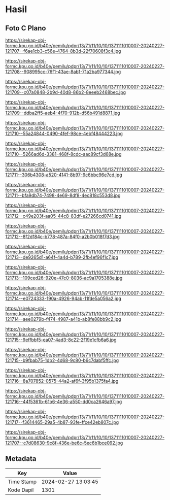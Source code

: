 # Hasil

## Foto C Plano

https://sirekap-obj-formc.kpu.go.id/b40e/pemilu/pdpr/13/71/11/10/10/1371111010007-20240227-121707--f6ae1cb3-c56e-4764-8b3d-22f70608f3c4.jpg

https://sirekap-obj-formc.kpu.go.id/b40e/pemilu/pdpr/13/71/11/10/10/1371111010007-20240227-121708--908995cc-76f1-43ae-8ab1-71a2ba977344.jpg

https://sirekap-obj-formc.kpu.go.id/b40e/pemilu/pdpr/13/71/11/10/10/1371111010007-20240227-121709--c07a0848-2b9d-40d8-86b2-8eeeb2468bec.jpg

https://sirekap-obj-formc.kpu.go.id/b40e/pemilu/pdpr/13/71/11/10/10/1371111010007-20240227-121709--ddba2ff5-aeb4-4f70-912b-d56b491d8871.jpg

https://sirekap-obj-formc.kpu.go.id/b40e/pemilu/pdpr/13/71/11/10/10/1371111010007-20240227-121710--55a24844-0490-4fef-98ce-4ebf48444223.jpg

https://sirekap-obj-formc.kpu.go.id/b40e/pemilu/pdpr/13/71/11/10/10/1371111010007-20240227-121710--5266ad6d-3381-468f-8cdc-aac89cf3d68e.jpg

https://sirekap-obj-formc.kpu.go.id/b40e/pemilu/pdpr/13/71/11/10/10/1371111010007-20240227-121711--306b4308-a520-4141-8b97-9c6bbc96e7cd.jpg

https://sirekap-obj-formc.kpu.go.id/b40e/pemilu/pdpr/13/71/11/10/10/1371111010007-20240227-121711--bfa9db74-7498-4e69-8df8-4ec818c553d8.jpg

https://sirekap-obj-formc.kpu.go.id/b40e/pemilu/pdpr/13/71/11/10/10/1371111010007-20240227-121712--c49e203f-aa05-44c8-83df-e27266cd0741.jpg

https://sirekap-obj-formc.kpu.go.id/b40e/pemilu/pdpr/13/71/11/10/10/1371111010007-20240227-121712--8f2d184c-b778-487a-84f0-a2b0b018f7d3.jpg

https://sirekap-obj-formc.kpu.go.id/b40e/pemilu/pdpr/13/71/11/10/10/1371111010007-20240227-121713--de9265d1-a64f-4a4d-b789-2fb4ef96f1c7.jpg

https://sirekap-obj-formc.kpu.go.id/b40e/pemilu/pdpr/13/71/11/10/10/1371111010007-20240227-121713--109ced26-920e-47c0-8036-ac9a1705388e.jpg

https://sirekap-obj-formc.kpu.go.id/b40e/pemilu/pdpr/13/71/11/10/10/1371111010007-20240227-121714--e0724333-190a-4926-94ab-11fde5a056a2.jpg

https://sirekap-obj-formc.kpu.go.id/b40e/pemilu/pdpr/13/71/11/10/10/1371111010007-20240227-121714--aee0279b-f474-4987-a41b-ab8fe88bb9c2.jpg

https://sirekap-obj-formc.kpu.go.id/b40e/pemilu/pdpr/13/71/11/10/10/1371111010007-20240227-121715--9effbbf5-ea07-4ad3-8c22-2f19e1cfb6a6.jpg

https://sirekap-obj-formc.kpu.go.id/b40e/pemilu/pdpr/13/71/11/10/10/1371111010007-20240227-121715--b9fbab75-1db2-4d68-9c80-b6c7dabf5ffc.jpg

https://sirekap-obj-formc.kpu.go.id/b40e/pemilu/pdpr/13/71/11/10/10/1371111010007-20240227-121716--8a707852-0575-44a2-af6f-3f95b1375fa4.jpg

https://sirekap-obj-formc.kpu.go.id/b40e/pemilu/pdpr/13/71/11/10/10/1371111010007-20240227-121716--44f5361b-61b6-4e36-a550-dd0ca2646a97.jpg

https://sirekap-obj-formc.kpu.go.id/b40e/pemilu/pdpr/13/71/11/10/10/1371111010007-20240227-121717--f3614465-29a5-4b87-93fe-ffce42eb807c.jpg

https://sirekap-obj-formc.kpu.go.id/b40e/pemilu/pdpr/13/71/11/10/10/1371111010007-20240227-121707--c7d08630-9c8f-436e-be6c-5ec6b1bce092.jpg


## Metadata

| Key        | Value               |
| ---------- | ------------------- |
| Time Stamp | 2024-02-27 13:03:45 |
| Kode Dapil | 1301                |



